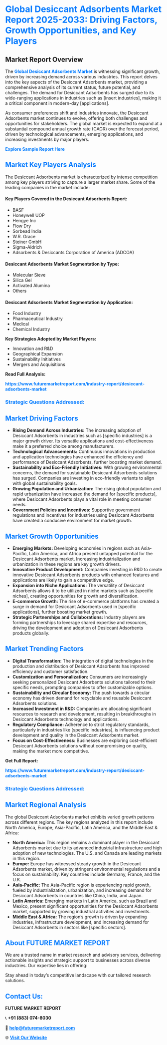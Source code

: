 <h1 style="color: #007BFF;">Global Desiccant Adsorbents Market Report 2025-2033: Driving Factors, Growth Opportunities, and Key Players</h1>

<section id="overview">
<h2>Market Report Overview</h2>
<p>The <a href="https://www.futuremarketreport.com/industry-report/desiccant-adsorbents-market" style="color: #007BFF; text-decoration: none;"><strong>Global Desiccant Adsorbents Market</strong></a> is witnessing significant growth, driven by increasing demand across various industries. This report delves into the key aspects of the Desiccant Adsorbents market, providing a comprehensive analysis of its current status, future potential, and challenges. The demand for Desiccant Adsorbents has surged due to its wide-ranging applications in industries such as [insert industries], making it a critical component in modern-day [applications].</p>
<p>As consumer preferences shift and industries innovate, the Desiccant Adsorbents market continues to evolve, offering both challenges and opportunities for stakeholders. The global market is expected to expand at a substantial compound annual growth rate (CAGR) over the forecast period, driven by technological advancements, emerging applications, and increasing investments by major players.</p>
</section>

<section id="overview">
<p><a href="https://www.futuremarketreport.com/request-sample/reportId=58323" style="color: #007BFF; text-decoration: none;"><strong>Explore Sample Report Here</strong></a></p>
</section>

<section id="key-players">
<h2 style="color: #007BFF;">Market Key Players Analysis</h2>
<p>The Desiccant Adsorbents market is characterized by intense competition among key players striving to capture a larger market share. Some of the leading companies in the market include:</p>
<h4>Key Players Covered in the Desiccant Adsorbents Report:</h4>
<ul><li>BASF</li><li>Honeywell UOP</li><li>Hengye Inc</li><li>Flow Dry</li><li>Sorbead India</li><li>W.R. Grace</li><li>Steiner GmbH</li><li>Sigma-Aldrich</li><li>Adsorbents &amp; Desiccants Corporation of America (ADCOA)</li></ul>
<h4>Desiccant Adsorbents Market Segmentation by Type:</h4>
<ul><li>Molecular Sieve</li><li>Silica Gel</li><li>Activated Alumina</li><li>Others</li></ul>

<h4>Desiccant Adsorbents Market Segmentation by Application:</h4>
<ul><li>Food Industry</li><li>Pharmaceutical Industry</li><li>Medical</li><li>Chemical Industry</li></ul>
<p><strong>Key Strategies Adopted by Market Players:</strong></p>
<ul>
<li>Innovation and R&D</li>
<li>Geographical Expansion</li>
<li>Sustainability Initiatives</li>
<li>Mergers and Acquisitions</li>
</ul>
</section>

<section>
<p><strong>Read Full Analysis: </strong></p><a href="https://www.futuremarketreport.com/industry-report/desiccant-adsorbents-market" style="color: #007BFF; text-decoration: none;"><strong>https://www.futuremarketreport.com/industry-report/desiccant-adsorbents-market</strong></a>
<h3 style="color: #007BFF;">Strategic Questions Addressed:</h3>
</section>

<section id="driving-factors">
<h2 style="color: #007BFF;">Market Driving Factors</h2>
<ul>
<li><strong>Rising Demand Across Industries:</strong> The increasing adoption of Desiccant Adsorbents in industries such as [specific industries] is a major growth driver. Its versatile applications and cost-effectiveness make it a preferred choice among manufacturers.</li>
<li><strong>Technological Advancements:</strong> Continuous innovations in production and application technologies have enhanced the efficiency and performance of Desiccant Adsorbents, further boosting market demand.</li>
<li><strong>Sustainability and Eco-Friendly Initiatives:</strong> With growing environmental concerns, the demand for sustainable Desiccant Adsorbents solutions has surged. Companies are investing in eco-friendly variants to align with global sustainability goals.</li>
<li><strong>Growing Population and Urbanization:</strong> The rising global population and rapid urbanization have increased the demand for [specific products], where Desiccant Adsorbents plays a vital role in meeting consumer needs.</li>
<li><strong>Government Policies and Incentives:</strong> Supportive government regulations and incentives for industries using Desiccant Adsorbents have created a conducive environment for market growth.</li>
</ul>
</section>

<section id="growth-opportunities">
<h2 style="color: #007BFF;">Market Growth Opportunities</h2>
<ul>
<li><strong>Emerging Markets:</strong> Developing economies in regions such as Asia-Pacific, Latin America, and Africa present untapped potential for the Desiccant Adsorbents market. Increasing industrialization and urbanization in these regions are key growth drivers.</li>
<li><strong>Innovative Product Development:</strong> Companies investing in R&D to create innovative Desiccant Adsorbents products with enhanced features and applications are likely to gain a competitive edge.</li>
<li><strong>Expansion into Niche Applications:</strong> The versatility of Desiccant Adsorbents allows it to be utilized in niche markets such as [specific niches], creating opportunities for growth and diversification.</li>
<li><strong>E-commerce Growth:</strong> The rise of e-commerce platforms has created a surge in demand for Desiccant Adsorbents used in [specific applications], further boosting market growth.</li>
<li><strong>Strategic Partnerships and Collaborations:</strong> Industry players are forming partnerships to leverage shared expertise and resources, driving the development and adoption of Desiccant Adsorbents products globally.</li>
</ul>
</section>

<section id="trending-factors">
<h2 style="color: #007BFF;">Market Trending Factors</h2>
<ul>
<li><strong>Digital Transformation:</strong> The integration of digital technologies in the production and distribution of Desiccant Adsorbents has improved efficiency and customer satisfaction.</li>
<li><strong>Customization and Personalization:</strong> Consumers are increasingly seeking personalized Desiccant Adsorbents solutions tailored to their specific needs, prompting companies to offer customizable options.</li>
<li><strong>Sustainability and Circular Economy:</strong> The push towards a circular economy has driven demand for recyclable and reusable Desiccant Adsorbents solutions.</li>
<li><strong>Increased Investment in R&D:</strong> Companies are allocating significant resources to research and development, resulting in breakthroughs in Desiccant Adsorbents technology and applications.</li>
<li><strong>Regulatory Compliance:</strong> Adherence to strict regulatory standards, particularly in industries like [specific industries], is influencing product development and quality in the Desiccant Adsorbents market.</li>
<li><strong>Focus on Cost-Effectiveness:</strong> Businesses are exploring cost-efficient Desiccant Adsorbents solutions without compromising on quality, making the market more competitive.</li>
</ul>
</section>

<section>
<p><strong>Get Full Report: </strong></p><a href="https://www.futuremarketreport.com/industry-report/desiccant-adsorbents-market" style="color: #007BFF; text-decoration: none;"><strong>https://www.futuremarketreport.com/industry-report/desiccant-adsorbents-market</strong></a>
<h3 style="color: #007BFF;">Strategic Questions Addressed:</h3>
</section>


<section id="regional-analysis">
<h2 style="color: #007BFF;">Market Regional Analysis</h2>
<p>The global Desiccant Adsorbents market exhibits varied growth patterns across different regions. The key regions analyzed in this report include North America, Europe, Asia-Pacific, Latin America, and the Middle East & Africa:</p>
<ul>
<li><strong>North America:</strong> This region remains a dominant player in the Desiccant Adsorbents market due to its advanced industrial infrastructure and high adoption of new technologies. The U.S. and Canada are leading markets in this region.</li>
<li><strong>Europe:</strong> Europe has witnessed steady growth in the Desiccant Adsorbents market, driven by stringent environmental regulations and a focus on sustainability. Key countries include Germany, France, and the U.K.</li>
<li><strong>Asia-Pacific:</strong> The Asia-Pacific region is experiencing rapid growth, fueled by industrialization, urbanization, and increasing demand for Desiccant Adsorbents in countries like China, India, and Japan.</li>
<li><strong>Latin America:</strong> Emerging markets in Latin America, such as Brazil and Mexico, present significant opportunities for the Desiccant Adsorbents market, supported by growing industrial activities and investments.</li>
<li><strong>Middle East & Africa:</strong> The region’s growth is driven by expanding industries, infrastructure development, and increasing demand for Desiccant Adsorbents in sectors like [specific sectors].</li>
</ul>
</section>

<footer>
<h2 style="color: #007BFF;">About FUTURE MARKET REPORT</h2>
<p>We are a trusted name in market research and advisory services, delivering actionable insights and strategic support to businesses across diverse industries. Our expertise lies in offering:</p>

<p>Stay ahead in today’s competitive landscape with our tailored research solutions.</p>

<h2 style="color: #007BFF;">Contact Us:</h2>
<p><strong>FUTURE MARKET REPORT</strong></p>
<p>📞 <strong>+91 (883) 074-8030</strong></p>
<p>📧 <strong><a href="mailto:help@futuremarketreport.com" style="color: #007BFF;">help@futuremarketreport.com</a></strong></p>
<p>🌐 <strong><a href="https://www.futuremarketreport.com/" style="color: #007BFF;">Visit Our Website</a></strong></p>
</footer>